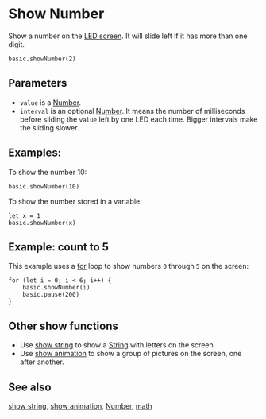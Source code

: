 # Show Number

Show a number on the [LED screen](/device/screen). It will slide left if it has more than one digit.

```sig
basic.showNumber(2)
```

## Parameters

* `value` is a [Number](/types/number).
* `interval` is an optional [Number](/types/number). It means the number of milliseconds before sliding the `value` left by one LED each time. Bigger intervals make the sliding slower.

## Examples:

To show the number 10:

```blocks
basic.showNumber(10)
```

To show the number stored in a variable:

```blocks
let x = 1
basic.showNumber(x)
```

## Example: count to 5

This example uses a [for](/blocks/loops/for) loop to show numbers ``0`` through ``5`` on the screen:

```blocks
for (let i = 0; i < 6; i++) {
    basic.showNumber(i)
    basic.pause(200)
}
```

## Other show functions

* Use [show string](/reference/basic/show-string) to show a [String](/types/string) with letters on the screen.
* Use [show animation](/reference/basic/show-animation) to show a group of pictures on the screen, one after another.

## See also

[show string](/reference/basic/show-string), [show animation](/reference/basic/show-animation), [Number](/types/number), [math](/blocks/math)


